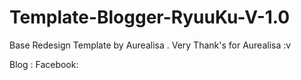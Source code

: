 # Template-Blogger-RyuuKu-V-1.0
Base Redesign Template by Aurealisa . Very Thank's for Aurealisa :v 

Blog : <a href="https://www.ryuu-ku.blogspot.com" target="_blank"></a>
Facebook: <a href="https://www.facebook.com/ryuuku" target="_blank"></a>
